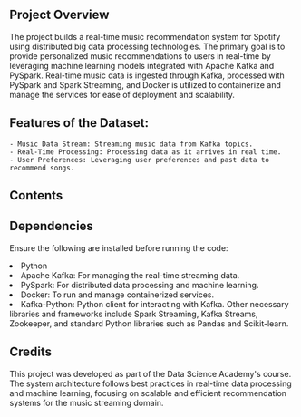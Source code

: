
## Project Overview
The project builds a real-time music recommendation system for Spotify using distributed big data processing technologies. The primary goal is to provide personalized music recommendations to users in real-time by leveraging machine learning models integrated with Apache Kafka and PySpark. Real-time music data is ingested through Kafka, processed with PySpark and Spark Streaming, and Docker is utilized to containerize and manage the services for ease of deployment and scalability.

## Features of the Dataset:
    - Music Data Stream: Streaming music data from Kafka topics.
    - Real-Time Processing: Processing data as it arrives in real time.
    - User Preferences: Leveraging user preferences and past data to recommend songs.


## Contents



## Dependencies
Ensure the following are installed before running the code:

<li>Python
<li>Apache Kafka: For managing the real-time streaming data.
<li>PySpark: For distributed data processing and machine learning.
<li>Docker: To run and manage containerized services.
<li>Kafka-Python: Python client for interacting with Kafka.
Other necessary libraries and frameworks include Spark Streaming, Kafka Streams, Zookeeper, and standard Python libraries such as Pandas and Scikit-learn.

## Credits
This project was developed as part of the Data Science Academy's course. The system architecture follows best practices in real-time data processing and machine learning, focusing on scalable and efficient recommendation systems for the music streaming domain.